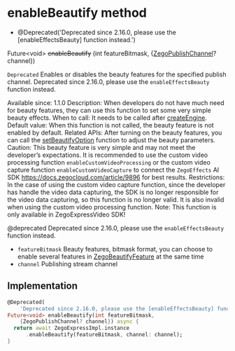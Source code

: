 


# enableBeautify method







- @Deprecated(&#39;Deprecated since 2.16.0, please use the [enableEffectsBeauty] function instead.&#39;)

Future&lt;void> ~~enableBeautify~~
(int featureBitmask, {[ZegoPublishChannel](../../zego_uikit_prebuilt_live_audio_room/ZegoPublishChannel.md)? channel})





<p><code>Deprecated</code> Enables or disables the beauty features for the specified publish channel. Deprecated since 2.16.0, please use the <code>enableEffectsBeauty</code> function instead.</p>
<p>Available since: 1.1.0
Description: When developers do not have much need for beauty features, they can use this function to set some very simple beauty effects.
When to call: It needs to be called after <a class="deprecated" href="../../zego_uikit_prebuilt_live_audio_room/ZegoExpressEngine/createEngine.md">createEngine</a>.
Default value: When this function is not called, the beauty feature is not enabled by default.
Related APIs: After turning on the beauty features, you can call the <a class="deprecated" href="../../zego_uikit_prebuilt_live_audio_room/ZegoExpressEngineDeprecatedApi/setBeautifyOption.md">setBeautifyOption</a> function to adjust the beauty parameters.
Caution: This beauty feature is very simple and may not meet the developer’s expectations. It is recommended to use the custom video processing function <code>enableCustomVideoProcessing</code> or the custom video capture function <code>enableCustomVideoCapture</code> to connect the <code>ZegoEffects</code> AI SDK <a href="https://docs.zegocloud.com/article/9896">https://docs.zegocloud.com/article/9896</a> for best results.
Restrictions: In the case of using the custom video capture function, since the developer has handle the video data capturing, the SDK is no longer responsible for the video data capturing, so this function is no longer valid. It is also invalid when using the custom video processing function.
Note: This function is only available in ZegoExpressVideo SDK!</p>
<p>@deprecated Deprecated since 2.16.0, please use the <code>enableEffectsBeauty</code> function instead.</p>
<ul>
<li><code>featureBitmask</code> Beauty features, bitmask format, you can choose to enable several features in <a href="../../zego_uikit_prebuilt_live_audio_room/ZegoBeautifyFeature-class.md">ZegoBeautifyFeature</a> at the same time</li>
<li><code>channel</code> Publishing stream channel</li>
</ul>



## Implementation

```dart
@Deprecated(
    'Deprecated since 2.16.0, please use the [enableEffectsBeauty] function instead.')
Future<void> enableBeautify(int featureBitmask,
    {ZegoPublishChannel? channel}) async {
  return await ZegoExpressImpl.instance
      .enableBeautify(featureBitmask, channel: channel);
}
```







